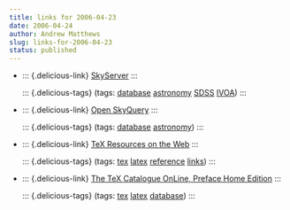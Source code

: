```yaml
---
title: links for 2006-04-23
date: 2006-04-24
author: Andrew Matthews
slug: links-for-2006-04-23
status: published
---
```


-   ::: {.delicious-link}
    [SkyServer](http://skyserver.org/)
    :::

    ::: {.delicious-tags}
    (tags: [database](http://del.icio.us/aabs/database) [astronomy](http://del.icio.us/aabs/astronomy) [SDSS](http://del.icio.us/aabs/SDSS) [IVOA](http://del.icio.us/aabs/IVOA))
    :::

-   ::: {.delicious-link}
    [Open SkyQuery](http://openskyquery.net/Sky/skysite/)
    :::

    ::: {.delicious-tags}
    (tags: [database](http://del.icio.us/aabs/database) [astronomy](http://del.icio.us/aabs/astronomy))
    :::

-   ::: {.delicious-link}
    [TeX Resources on the Web](http://72.14.203.104/search?q=cache:g0E2EGv6t4MJ:www.tug.org/interest.html+leaflet+document+class+latex+tutorial+&hl=en&ct=clnk&cd=1)
    :::

    ::: {.delicious-tags}
    (tags: [tex](http://del.icio.us/aabs/tex) [latex](http://del.icio.us/aabs/latex) [reference](http://del.icio.us/aabs/reference) [links](http://del.icio.us/aabs/links))
    :::

-   ::: {.delicious-link}
    [The TeX Catalogue OnLine, Preface Home Edition](http://texcatalogue.sarovar.org/index.html)
    :::

    ::: {.delicious-tags}
    (tags: [tex](http://del.icio.us/aabs/tex) [latex](http://del.icio.us/aabs/latex) [database](http://del.icio.us/aabs/database))
    :::
